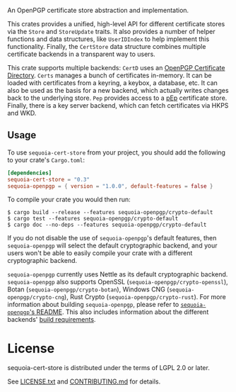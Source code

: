 An OpenPGP certificate store abstraction and implementation.

This crates provides a unified, high-level API for different
certificate stores via the `Store` and `StoreUpdate` traits.  It also
provides a number of helper functions and data structures, like
`UserIDIndex` to help implement this functionality.  Finally, the
`CertStore` data structure combines multiple certificate backends in a
transparent way to users.

This crate supports multiple backends: `CertD` uses an [OpenPGP
Certificate Directory].  `Certs` manages a bunch of certificates
in-memory.  It can be loaded with certificates from a keyring, a
keybox, a database, etc.  It can also be used as the basis for a new
backend, which actually writes changes back to the underlying store.
`Pep` provides access to a [pEp] certificate store.  Finally, there is a
key server backend, which can fetch certificates via HKPS and WKD.

  [OpenPGP Certificate Directory]: https://crates.io/crates/openpgp-cert-d
  [pEp]: https://gitea.pep.foundation/pEp.foundation/pEpEngine

## Usage

To use `sequoia-cert-store` from your project, you should add the following
to your crate's `Cargo.toml`:

```toml
[dependencies]
sequoia-cert-store = "0.3"
sequoia-openpgp = { version = "1.0.0", default-features = false }
```

To compile your crate you would then run:

```
$ cargo build --release --features sequoia-openpgp/crypto-default
$ cargo test --features sequoia-openpgp/crypto-default
$ cargo doc --no-deps --features sequoia-openpgp/crypto-default
```

If you do not disable the use of `sequoia-openpgp`'s default features,
then `sequoia-openpgp` will select the default cryptographic backend,
and your users won't be able to easily compile your crate with a
different cryptographic backend.

`sequoia-openpgp` currently uses Nettle as its default cryptographic
backend.  `sequoia-openpgp` also supports OpenSSL
(`sequoia-openpgp/crypto-openssl`), Botan
(`sequoia-openpgp/crypto-botan`), Windows CNG
(`sequoia-openpgp/crypto-cng`), Rust Crypto
(`sequoia-openpgp/crypto-rust`).  For more information about building
`sequoia-openpgp`, please refer to [`sequoia-openpgp`'s README].  This
also includes information about the different backends' [build
requirements].

  [`sequoia-openpgp`'s README]: https://gitlab.com/sequoia-pgp/sequoia#features
  [build requirements]: https://gitlab.com/sequoia-pgp/sequoia#building-sequoia


# License

sequoia-cert-store is distributed under the terms of LGPL 2.0 or later.

See [LICENSE.txt](LICENSE.txt) and [CONTRIBUTING.md](CONTRIBUTING.md)
for details.
